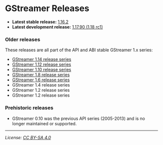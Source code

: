 # GStreamer Releases

- **Latest stable release:** [1.16.2][latest-stable]
- **Latest development release:** [1.17.90 (1.18 rc1)][latest-devel]

[latest-stable]: https://gstreamer.freedesktop.org/releases/1.16/#1.16.2
[latest-devel]: https://lists.freedesktop.org/archives/gstreamer-announce/2020-August/000504.html
<!-- https://gitlab.freedesktop.org/gstreamer/ -->

### Older releases

These releases are all part of the API and ABI stable GStreamer 1.x series:

- [GStreamer 1.14 release series](https://gstreamer.freedesktop.org/releases/1.14/)
- [GStreamer 1.12 release series](https://gstreamer.freedesktop.org/releases/1.12/)
- [GStreamer 1.10 release series](https://gstreamer.freedesktop.org/releases/1.10/)
- [GStreamer 1.8 release series](https://gstreamer.freedesktop.org/releases/1.8/)
- [GStreamer 1.6 release series](https://gstreamer.freedesktop.org/releases/1.6/)
- GStreamer 1.4 release series
- GStreamer 1.2 release series
- GStreamer 1.2 release series

### Prehistoric releases

- GStreamer 0.10 was the previous API series (2005-2013) and is no longer
  maintained or supported.

- - -

*License: [CC BY-SA 4.0](http://creativecommons.org/licenses/by-sa/4.0/)*
